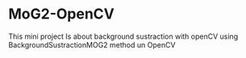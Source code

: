 # MoG2-OpenCV
This mini project Is about  background sustraction with openCV using BackgroundSustractionMOG2 method un OpenCV
